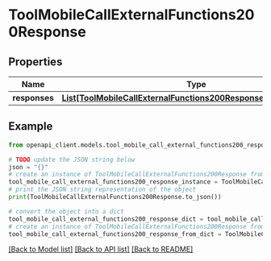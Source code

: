 # ToolMobileCallExternalFunctions200Response


## Properties

Name | Type | Description | Notes
------------ | ------------- | ------------- | -------------
**responses** | [**List[ToolMobileCallExternalFunctions200ResponseResponsesInner]**](ToolMobileCallExternalFunctions200ResponseResponsesInner.md) |  | 

## Example

```python
from openapi_client.models.tool_mobile_call_external_functions200_response import ToolMobileCallExternalFunctions200Response

# TODO update the JSON string below
json = "{}"
# create an instance of ToolMobileCallExternalFunctions200Response from a JSON string
tool_mobile_call_external_functions200_response_instance = ToolMobileCallExternalFunctions200Response.from_json(json)
# print the JSON string representation of the object
print(ToolMobileCallExternalFunctions200Response.to_json())

# convert the object into a dict
tool_mobile_call_external_functions200_response_dict = tool_mobile_call_external_functions200_response_instance.to_dict()
# create an instance of ToolMobileCallExternalFunctions200Response from a dict
tool_mobile_call_external_functions200_response_from_dict = ToolMobileCallExternalFunctions200Response.from_dict(tool_mobile_call_external_functions200_response_dict)
```
[[Back to Model list]](../README.md#documentation-for-models) [[Back to API list]](../README.md#documentation-for-api-endpoints) [[Back to README]](../README.md)



